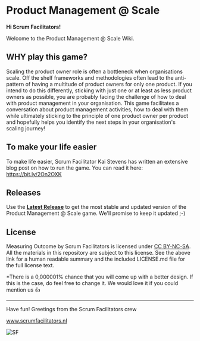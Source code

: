 # Product Management @ Scale

**Hi Scrum Facilitators!**

Welcome to the Product Management @ Scale Wiki. 

## WHY play this game?

Scaling the product owner role is often a bottleneck when organisations scale. Off the shelf frameworks and methodologies often lead to the anti-pattern of having a multitude of product owners for only one product. If you intend to do this differently, sticking with just one or at least as less product owners as possible, you are probably facing the challenge of how to deal with product management in your organisation. This game facilitates a conversation about product management activities, how to deal with them while ultimately sticking to the principle of one product owner per product and hopefully helps you identify the next steps in your organisation's scaling journey! 


## To make your life easier

To make life easier, Scrum Facilitator Kai Stevens has written an extensive blog post on how to run the game. You can read it here: https://bit.ly/2On2OXK 
## Releases

Use the [**Latest Release**](https://github.com/ScrumFacilitators/Product-Management-at-Scale/releases/tag/v1.1) to get the most stable and updated version of the Product Management @ Scale game. We'll promise to keep it updated ;-)

## License

Measuring Outcome by Scrum Facilitators is licensed under [CC BY-NC-SA](https://creativecommons.org/licenses/by-nc-sa/4.0/). All the materials in this repository are subject to this license. See the above link for a human readable summary and the included LICENSE.md file for the full license text.

*There is a 0,000001% chance that you will come up with a better design. If this is the case, do feel free to change it. We would love it if you could mention us 👍 

***

Have fun!
Greetings from the Scrum Facilitators crew

www.scrumfacilitators.nl

![SF](https://www.scrumfacilitators.nl/wp-content/uploads/2020/04/cropped-SCRUMFACILITATOR_Mesa-de-trabajo-1-150x150-1-1.png)

